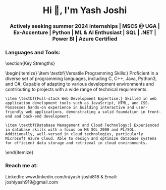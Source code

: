 <h1 align="center">Hi 👋, I'm Yash Joshi</h1>
<h3 align="center">Actively seeking summer 2024 internships | MSCS @ UGA | Ex-Accenture | Python | ML & AI Enthusiast | SQL | .NET | Power BI | Azure Certified</h3>


<h3 align="left">Languages and Tools:</h3>

\section{Key Strengths}

\begin{itemize}
    \item \textbf{Versatile Programming Skills:} Proficient in a diverse set of programming languages, including C, C++, Java, Python3, and C#. Capable of adapting to various development environments and contributing to projects with a wide range of technical requirements.
    
    \item \textbf{Full-stack Web Development Expertise:} Skilled in web application development tools such as JavaScript, HTML, and CSS. Possesses hands-on experience in building interactive and user-friendly web applications, demonstrating a solid foundation in front-end and back-end development.
    
    \item \textbf{Database Management and Cloud Technology:} Experienced in database skills with a focus on MS SQL 2000 and PL/SQL. Additionally, well-versed in cloud technologies, particularly Microsoft Azure Cloud. Able to design and optimize database systems for efficient data storage and retrieval in cloud environments.
\end{itemize}

 

<h3 align="left">Reach me at:</h3>
LinkedIn: www.linkedin.com/in/yash-joshi818 & 
Email: joshiyash919@gmail.com

